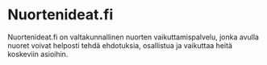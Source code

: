 # Nuortenideat.fi

Nuortenideat.fi on valtakunnallinen nuorten vaikuttamispalvelu, jonka avulla nuoret voivat helposti tehdä ehdotuksia, osallistua ja vaikuttaa heitä koskeviin asioihin.